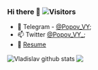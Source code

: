 ### Hi there 👋 ![Visitors](https://visitor-badge.glitch.me/badge?page_id=vladislav-popov) 

<!-- My name is Vladislav, I am IT engineer. Geek and a lover of everything related to technology. -->


- 💬 Telegram - [@Popov_VY](https://t.me/Popov_VY);
- 📫 Twitter [@Popov_VY_](https://twitter.com/Popov_VY_);
- 📝 [Resume](https://vladislav-popov.com/cv)

<img align="center" src="https://github-readme-stats.vercel.app/api?username=vladislav-popov&show_icons=true&include_all_commits=true&theme=buefy&hide_border=true" alt="Vladislav github stats" /></a> 
<img align="center" src="https://github-readme-stats.vercel.app/api/top-langs/?username=vladislav-popov&layout=compact&theme=buefy&hide_border=true" /></a>
